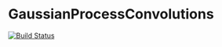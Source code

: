 # GaussianProcessConvolutions

[![Build Status](https://travis-ci.org/jkbest2/GaussianProcessConvolutions.jl.svg?branch=master)](https://travis-ci.org/jkbest2/GaussianProcessConvolutions.jl)
